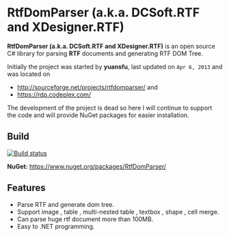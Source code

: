 # RtfDomParser (a.k.a. DCSoft.RTF and XDesigner.RTF) 
**RtfDomParser (a.k.a. DCSoft.RTF and XDesigner.RTF)** is an open source C# library for parsing **RTF** documents and generating RTF DOM Tree.

Initially the project was started by **yuansfu**, last updated on `Apr 6, 2013` and was located on
- http://sourceforge.net/projects/rtfdomparser/ and
- https://rdp.codeplex.com/

The development of the project is dead so here I will continue to support the code and will provide NuGet packages for easier installation.

## Build

[![Build status](https://ci.appveyor.com/api/projects/status/ts22h5vdkjej9j25?svg=true)](https://ci.appveyor.com/project/NikolayIT/rtfdomparser)

**NuGet:** https://www.nuget.org/packages/RtfDomParser/

## Features
* Parse RTF and generate dom tree.
* Support image , table , multi-nested table , textbox , shape , cell merge.
* Can parse huge rtf document more than 100MB.
* Easy to .NET programming.
